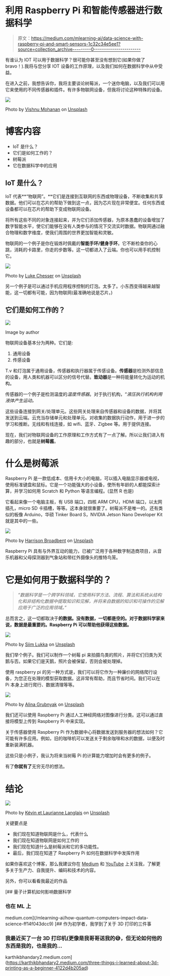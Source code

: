 # 利用 Raspberry Pi 和智能传感器进行数据科学

> 原文：<https://medium.com/mlearning-ai/data-science-with-raspberry-pi-and-smart-sensors-1c32c34e5ee1?source=collection_archive---------0----------------------->

有谁认为 IOT 可以用于数据科学？很可能你甚至没有想到它(如果你做了 bravo！).我将与您分享 IOT 设备的工作原理，以及我们如何在数据科学中从中受益。

在进入之前，我想告诉你，我将主要谈论树莓派，一个迷你电脑，以及我们可以用它来使用的不同传感器和插件。有许多物联网设备，但我将讨论这种特殊的设备。

![](img/28d45d4da156c667cc6e48f093bfd245.png)

Photo by [Vishnu Mohanan](https://unsplash.com/@vishnumaiea?utm_source=unsplash&utm_medium=referral&utm_content=creditCopyText) on [Unsplash](https://unsplash.com/s/photos/raspberry-pi?utm_source=unsplash&utm_medium=referral&utm_content=creditCopyText)

# 博客内容

*   IoT 是什么？
*   它们是如何工作的？
*   树莓派
*   它在数据科学中的应用

## IoT 是什么？

IoT 代表**“物联网”。**它们是连接到互联网的东西或物理设备，不断收集和共享数据。他们可以在芯片的帮助下做到这一点，因为芯片现在非常便宜。任何东西或设备都可以在芯片的帮助下变成物联网设备。

将所有这些不同的对象连接起来，并为它们添加传感器，为原本愚蠢的设备增加了数字智能水平，使它们能够在没有人类参与的情况下交流实时数据。物联网通过融合物理和数字维度，使我们周围的世界更加智能和灵敏。

物联网的一个例子是你在锻炼时佩戴的**智能手环/健身手环**。它不断检查你的心跳，消耗的卡路里，你走的步数等。这一切都进入了云端。你也可以用手机控制它。

![](img/596b38d4a907ba12c55d88529e6f326a.png)

Photo by [Luke Chesser](https://unsplash.com/@lukechesser?utm_source=unsplash&utm_medium=referral&utm_content=creditCopyText) on [Unsplash](https://unsplash.com/s/photos/smart-fridge?utm_source=unsplash&utm_medium=referral&utm_content=creditCopyText)

另一个例子是可以通过手机应用程序控制的灯泡。太多了。小东西变得越来越智能，这一切都有可能，因为物联网(最准确地说是芯片。)

## 它们是如何工作的？

![](img/947418b71be075849f535518d3616825.png)

Image by author

物联网设备基本分为两种。它们是:

1.  通用设备
2.  传感设备

T.v 和灯泡属于通用设备，传感器和执行器属于传感设备。**传感器**是检测外部信息的设备，用人类和机器可以区分的信号代替。**致动器**是一种将能量转化为运动的机构。

传感器的一个例子是检测温度的*温度传感器*。对于执行机构，“*液压执行机构利用液体产生运动。*

这些设备连接到网关/处理单元。这些网关处理来自传感器和设备的数据，并将其发送到云端。云充当存储单元和处理单元。对收集的数据执行动作，用于进一步的学习和推断。无线和有线连接，如 wifi、蓝牙、Zigbee 等。用于提供连接。

现在，我们对物联网设备的工作原理和工作方式有了一点了解。所以让我们进入有趣的部分，也就是**树莓酱**。

# 什么是树莓派

Raspberry Pi 是一款低成本、信用卡大小的电脑，可以插入电脑显示器或电视，使用标准键盘和鼠标。它是一个功能强大的小设备，使所有年龄的人都能探索计算，并学习如何用 Scratch 和 Python 等语言编程。(显然 R 也是)

它看起来像一个电脑主板，有 USB 端口，四核 ARM CPU，HDMI 端口，以太网插孔，micro SD 卡插槽，等等。这本身就很重要了。树莓派不是唯一的。还有类似的板像 Arduino，华硕 Tinker Board S，NVIDIA Jetson Nano Developer Kit 就是其中的一些。

![](img/ad9660e43f11cf60dcf543c80f163f0f.png)

Photo by [Harrison Broadbent](https://unsplash.com/@harrisonbroadbent?utm_source=unsplash&utm_medium=referral&utm_content=creditCopyText) on [Unsplash](https://unsplash.com/s/photos/raspberry-pi?utm_source=unsplash&utm_medium=referral&utm_content=creditCopyText)

Raspberry Pi 具有与外界互动的能力，已被广泛用于各种数字制造商项目，从音乐机器和父母探测器到气象站和带红外摄像头的推特鸟笼。

# 它是如何用于数据科学的？

> *“数据科学是一个跨学科领域，它使用科学方法、流程、算法和系统从结构化和非结构化数据中提取知识和见解，并将来自数据的知识和可操作的见解应用于广泛的应用领域。”*

总而言之，这一切都取决于**的数据。没有数据，一切都是空的。对于数据科学家来说，数据是最重要的。Raspberry Pi 可以帮助他获得这些数据。**

![](img/33b84dbc29200e75937f42b5fbb81381.png)

Photo by [Siim Lukka](https://unsplash.com/@siimlukka?utm_source=unsplash&utm_medium=referral&utm_content=creditCopyText) on [Unsplash](https://unsplash.com/s/photos/swan?utm_source=unsplash&utm_medium=referral&utm_content=creditCopyText)

我们举个例子。我们可以制作一个树莓 pi 来拍摄鸟类的照片，并将它们归类为天鹅与否。如果它们是天鹅，照片会被保留，否则会被处理掉。

使用 raspberry pi 的另一种方式是，我们可以将它作为一种廉价的网络爬行设备，为您正在处理的模型获取数据。这非常有帮助，而且节省时间。我们可以在 Pi 本身上进行爬行、数据清理等等。

![](img/98e835adac456ab74c518b877dbb07b3.png)

Photo by [Alina Grubnyak](https://unsplash.com/@alinnnaaaa?utm_source=unsplash&utm_medium=referral&utm_content=creditCopyText) on [Unsplash](https://unsplash.com/s/photos/neural-network?utm_source=unsplash&utm_medium=referral&utm_content=creditCopyText)

我们还可以使用 Raspberry Pi 通过人工神经网络对图像进行分类。这可以通过直接将模型上传到 Raspberry Pi 中来实现。

关于传感器使用 Raspberry Pi 作为数据中心将数据发送到服务器的想法如何？它可能有许多应用。例如，旧的咖啡机可以发送关于剩余咖啡和水的数据，以便及时重新装满机器。

这些只是小例子，我认为将来当树莓 Pi 的计算能力增加时会有更多的例子。

有了**你就有了**无穷无尽的想法。

# **结论**

![](img/a0e8bca025cc97030cd5c2a590bb1453.png)

Photo by [Kévin et Laurianne Langlais](https://unsplash.com/@laukev?utm_source=unsplash&utm_medium=referral&utm_content=creditCopyText) on [Unsplash](https://unsplash.com/s/photos/end?utm_source=unsplash&utm_medium=referral&utm_content=creditCopyText)

关键要点是

*   我们现在知道物联网是什么，代表什么
*   我们现在知道物联网是如何工作的
*   我们现在知道什么是树莓派和它的多功能性。
*   最后，我们现在知道了 Raspberry Pi 如何在数据科学中发挥作用

如果你喜欢这个博客，那么我建议你在 [Medium](https://karthikbhandary2.medium.com/) 和 [YouTube](https://www.youtube.com/channel/UCKplT0-YqAQdCq6Xajcq5Tw) 上关注我，了解更多关于生产力、自我提升、编码和技术的内容。

另外，你可以看看我最近的作品

[](/mlearning-ai/how-quantum-computers-impact-data-science-ff14f043dcc9) [## 量子计算机如何影响数据科学

### 也在 ML 上

medium.com](/mlearning-ai/how-quantum-computers-impact-data-science-ff14f043dcc9) [](https://karthikbhandary2.medium.com/three-things-i-learned-about-3d-printing-as-a-beginner-4122d4b205ad) [## 作为初学者，我学到了关于 3D 打印的三件事

### 我最近买了一台 3D 打印机(更像是我哥哥送我的😅，但无论如何他的东西是我的，也是我的…

karthikbhandary2.medium.com](https://karthikbhandary2.medium.com/three-things-i-learned-about-3d-printing-as-a-beginner-4122d4b205ad)